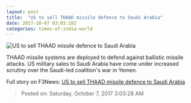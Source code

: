 ```yaml
---
layout: post
title:  "US to sell THAAD missile defence to Saudi Arabia"
date: 2017-10-07 03:03:28Z
categories: times-of-india-world
---
```


![US to sell THAAD missile defence to Saudi Arabia](https://static.toiimg.com/photo/msid-60979877/60979877.jpg?60592)

THAAD missile systems are deployed to defend against ballistic missile attacks. US military sales to Saudi Arabia have come under increased scrutiny over the Saudi-led coalition's war in Yemen.


Full story on F3News: [US to sell THAAD missile defence to Saudi Arabia](http://www.f3nws.com/n/q3kxNG)

> Posted on: Saturday, October 7, 2017 3:03:28 AM
